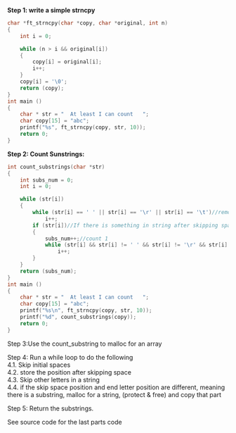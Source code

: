 **Step 1: write a simple strncpy**
``` C
char *ft_strncpy(char *copy, char *original, int n)
{
	int i = 0;

	while (n > i && original[i])
	{
		copy[i] = original[i];
		i++;
	}
	copy[i] = '\0';
	return (copy);
}
int main ()
{
	char * str = "  At least I can count   ";
	char copy[15] = "abc";
	printf("%s", ft_strncpy(copy, str, 10));
	return 0;
}
```

**Step 2: Count Sunstrings:**
``` c
int count_substrings(char *str)
{	
	int subs_num = 0;
	int i = 0;

	while (str[i])
	{
		while (str[i] == ' ' || str[i] == '\r' || str[i] == '\t')//remove spaces including initial spaces(must be in the beginn)
			i++;
		if (str[i])//If there is something in string after skipping space
		{
			subs_num++;//count 1
			while (str[i] && str[i] != ' ' && str[i] != '\r' && str[i] != '\t')//skip other letters in a string
				i++;
		}
	}
	return (subs_num);
}
int main ()
{
	char * str = "  At least I can count   ";
	char copy[15] = "abc";
	printf("%s\n", ft_strncpy(copy, str, 10));
	printf("%d", count_substrings(copy));
	return 0;
}
```

Step 3:Use the count_substring to malloc for an array

Step 4: Run a while loop to do the following\
4.1. Skip initial spaces\
4.2. store the position after skipping space\
4.3. Skip other letters in a string\
4.4. if the skip space position and end letter position are different, meaning there is a substring,  malloc for a string, (protect & free) and copy that part

Step 5: Return the substrings.

See source code for the last parts code


